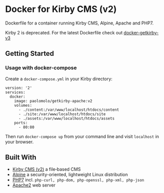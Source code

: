# Docker for Kirby CMS (v2)

Dockerfile for a container running Kirby CMS, Alpine, Apache and PHP7.

Kirby 2 is deprecated. For the latest Dockerfile check out [docker-getkirby-v3](https://github.com/paolomolo/docker-getkirby-v3)

## Getting Started

### Usage with docker-compose

Create a `docker-compose.yml` in your Kirby directory:

```
version: '2'
services:
  docker:
    image: paolomolo/getkirby-apache:v2
    volumes:
      - ./content:/var/www/localhost/htdocs/content
      - ./site:/var/www/localhost/htdocs/site
      - ./assets:/var/www/localhost/htdocs/assets
    ports:
      - 80:80

```

Then run `docker-compose up` from your command line and visit `localhost` in your browser.

## Built With

* [Kirby CMS (v2)](https://github.com/getkirby-v2) a file‑based CMS
* [Alpine](https://github.com/alpinelinux) a security-oriented, lightweight Linux distribution
* [PHP7](https://github.com/php) incl. `php-curl, php-dom, php-openssl, php-xml, php-json`
* [Apache2](https://github.com/apache) web server
